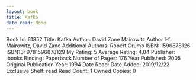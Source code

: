 ```yaml
---
layout: book
title: Kafka
date_read: None
---
```


Book Id: 61352
Title: Kafka
Author: David Zane Mairowitz
Author l-f: Mairowitz, David Zane
Additional Authors: Robert Crumb
ISBN: 1596878126
ISBN13: 9781596878129
My Rating: 5
Average Rating: 4.04
Publisher: ibooks
Binding: Paperback
Number of Pages: 176
Year Published: 2005
Original Publication Year: 1994
Date Read: 
Date Added: 2019/12/22
Exclusive Shelf: read
Read Count: 1
Owned Copies: 0

